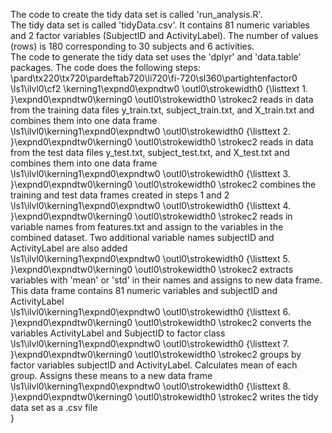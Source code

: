  The code to create the tidy data set is called 'run_analysis.R'.\
The tidy data set is called 'tidyData.csv'. It contains 81 numeric variables and 2 factor variables (SubjectID and ActivityLabel). The number of values (rows) is 180 corresponding to 30 subjects and 6 activities.\
The code to generate the tidy data set uses the 'dplyr' and 'data.table' packages. The code does the following steps:\
\pard\tx220\tx720\pardeftab720\li720\fi-720\sl360\partightenfactor0
\ls1\ilvl0\cf2 \kerning1\expnd0\expndtw0 \outl0\strokewidth0 {\listtext	1.	}\expnd0\expndtw0\kerning0
\outl0\strokewidth0 \strokec2 reads in data from the training data files y_train.txt, subject_train.txt, and X_train.txt and combines them into one data frame\
\ls1\ilvl0\kerning1\expnd0\expndtw0 \outl0\strokewidth0 {\listtext	2.	}\expnd0\expndtw0\kerning0
\outl0\strokewidth0 \strokec2 reads in data from the test data files y_test.txt, subject_test.txt, and X_test.txt and combines them into one data frame\
\ls1\ilvl0\kerning1\expnd0\expndtw0 \outl0\strokewidth0 {\listtext	3.	}\expnd0\expndtw0\kerning0
\outl0\strokewidth0 \strokec2 combines the training and test data frames created in steps 1 and 2\
\ls1\ilvl0\kerning1\expnd0\expndtw0 \outl0\strokewidth0 {\listtext	4.	}\expnd0\expndtw0\kerning0
\outl0\strokewidth0 \strokec2 reads in variable names from features.txt and assign to the variables in the combined dataset. Two additional variable names subjectID and ActivityLabel are also added\
\ls1\ilvl0\kerning1\expnd0\expndtw0 \outl0\strokewidth0 {\listtext	5.	}\expnd0\expndtw0\kerning0
\outl0\strokewidth0 \strokec2 extracts variables with 'mean' or 'std' in their names and assigns to new data frame. This data frame contains 81 numeric variables and subjectID and ActivityLabel\
\ls1\ilvl0\kerning1\expnd0\expndtw0 \outl0\strokewidth0 {\listtext	6.	}\expnd0\expndtw0\kerning0
\outl0\strokewidth0 \strokec2 converts the variables ActivityLabel and SubjectID to factor class\
\ls1\ilvl0\kerning1\expnd0\expndtw0 \outl0\strokewidth0 {\listtext	7.	}\expnd0\expndtw0\kerning0
\outl0\strokewidth0 \strokec2 groups by factor variables subjectID and ActivityLabel. Calculates mean of each group. Assigns these means to a new data frame\
\ls1\ilvl0\kerning1\expnd0\expndtw0 \outl0\strokewidth0 {\listtext	8.	}\expnd0\expndtw0\kerning0
\outl0\strokewidth0 \strokec2 writes the tidy data set as a .csv file\
}
